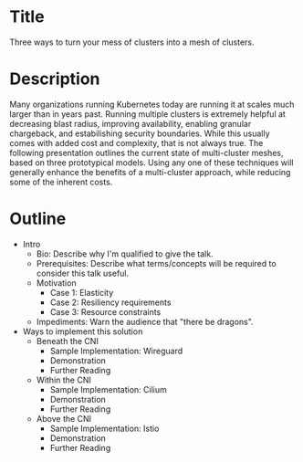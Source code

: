 # Title 

Three ways to turn your mess of clusters into a mesh of clusters.

# Description

Many organizations running Kubernetes today are running it at scales much larger than in years past. Running multiple clusters is extremely helpful at decreasing blast radius, improving availability, enabling granular chargeback, and estabilishing security boundaries. While this usually comes with added cost and complexity, that is not always true. The following presentation outlines the current state of multi-cluster meshes, based on three prototypical models. Using any one of these techniques will generally enhance the benefits of a multi-cluster approach, while reducing some of the inherent costs. 

# Outline

* Intro
  * Bio: Describe why I'm qualified to give the talk.
  * Prerequisites: Describe what terms/concepts will be required to consider this talk useful.
  * Motivation
    * Case 1: Elasticity
    * Case 2: Resiliency requirements
    * Case 3: Resource constraints
  * Impediments: Warn the audience that "there be dragons".
* Ways to implement this solution
  * Beneath the CNI 
    * Sample Implementation: Wireguard
    * Demonstration
    * Further Reading
  * Within the CNI
    * Sample Implementation: Cilium
    * Demonstration
    * Further Reading
  * Above the CNI
    * Sample Implementation: Istio
    * Demonstration
    * Further Reading

